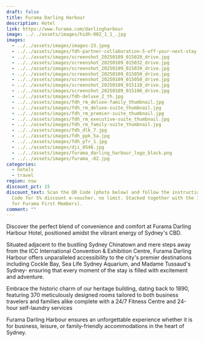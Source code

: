 ```yaml
---
draft: false
title: Furama Darling Harbour
description: Hotel
link: https://www.furama.com/darlingharbour
image: ../../assets/images/hidh-002_1_1_.jpg
images:
  - ../../assets/images/images-23.jpeg
  - ../../assets/images/fdh-partner-collaboration-5-off-your-next-stay.png
  - ../../assets/images/screenshot_20250109_015028_drive.jpg
  - ../../assets/images/screenshot_20250109_015032_drive.jpg
  - ../../assets/images/screenshot_20250109_015039_drive.jpg
  - ../../assets/images/screenshot_20250109_015050_drive.jpg
  - ../../assets/images/screenshot_20250109_015058_drive.jpg
  - ../../assets/images/screenshot_20250109_015110_drive.jpg
  - ../../assets/images/screenshot_20250109_015106_drive.jpg
  - ../../assets/images/fdh-deluxe_2_th.jpg
  - ../../assets/images/fdh_rm_deluxe-family_thumbnail.jpg
  - ../../assets/images/fdh_rm_deluxe-suite_thumbnail.jpg
  - ../../assets/images/fdh_rm_premier-suite_thumbnail.jpg
  - ../../assets/images/fdh_rm_executive-suite_thumbnail.jpg
  - ../../assets/images/fdh_rm_family-suite_thumbnail.jpg
  - ../../assets/images/fdh_dlk_7.jpg
  - ../../assets/images/fdh_ppk_5a.jpg
  - ../../assets/images/fdh_pfr_1.jpg
  - ../../assets/images/dji_0546.jpg
  - ../../assets/images/furama_darling_harbour_logo_black.png
  - ../../assets/images/furama_-82.jpg
categories:
  - hotels
  - travel
region: nsw
discount_pct: 15
discount_text: Scan the QR Code (photo below) and follow the instructions. (QR
  Code for 5% discount e-voucher, no limit. Stacked together with the 10% off
  for Furama First Members).
comment: ""
---
```

Discover the perfect blend of convenience and comfort at Furama Darling Harbour Hotel, positioned amidst the vibrant energy of Sydney's CBD.

Situated adjacent to the bustling Sydney Chinatown and mere steps away from the ICC International Convention & Exhibition Centre, Furama Darling Harbour offers unparalleled accessibility to the city's premier destinations including Cockle Bay, Sea Life Sydney Aquarium, and Madame Tussaud's Sydney- ensuring that every moment of the stay is filled with excitement and adventure.

Embrace the historic charm of our heritage building, dating back to 1890, featuring 370 meticulously designed rooms tailored to both business travelers and families alike complete with a 24/7 Fitness Centre and 24-hour self-laundry services

Furama Darling Harbour ensures an unforgettable experience whether it is for business, leisure, or family-friendly accommodations in the heart of Sydney.
